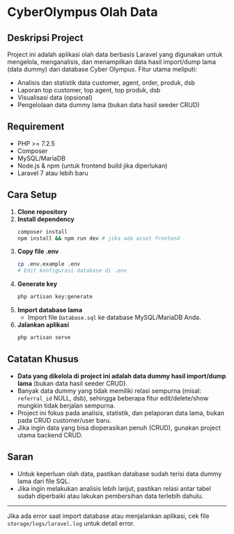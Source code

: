 # CyberOlympus Olah Data

## Deskripsi Project

Project ini adalah aplikasi olah data berbasis Laravel yang digunakan untuk mengelola, menganalisis, dan menampilkan data hasil import/dump lama (data dummy) dari database Cyber Olympus. Fitur utama meliputi:
- Analisis dan statistik data customer, agent, order, produk, dsb
- Laporan top customer, top agent, top produk, dsb
- Visualisasi data (opsional)
- Pengelolaan data dummy lama (bukan data hasil seeder CRUD)

## Requirement
- PHP >= 7.2.5
- Composer
- MySQL/MariaDB
- Node.js & npm (untuk frontend build jika diperlukan)
- Laravel 7 atau lebih baru

## Cara Setup
1. **Clone repository**
2. **Install dependency**
   ```bash
   composer install
   npm install && npm run dev # jika ada asset frontend
   ```
3. **Copy file .env**
   ```bash
   cp .env.example .env
   # Edit konfigurasi database di .env
   ```
4. **Generate key**
   ```bash
   php artisan key:generate
   ```
5. **Import database lama**
   - Import file `Database.sql` ke database MySQL/MariaDB Anda.
6. **Jalankan aplikasi**
   ```bash
   php artisan serve
   ```

## Catatan Khusus
- **Data yang dikelola di project ini adalah data dummy hasil import/dump lama** (bukan data hasil seeder CRUD).
- Banyak data dummy yang tidak memiliki relasi sempurna (misal: `referral_id` NULL, dsb), sehingga beberapa fitur edit/delete/show mungkin tidak berjalan sempurna.
- Project ini fokus pada analisis, statistik, dan pelaporan data lama, bukan pada CRUD customer/user baru.
- Jika ingin data yang bisa dioperasikan penuh (CRUD), gunakan project utama backend CRUD.

## Saran
- Untuk keperluan olah data, pastikan database sudah terisi data dummy lama dari file SQL.
- Jika ingin melakukan analisis lebih lanjut, pastikan relasi antar tabel sudah diperbaiki atau lakukan pembersihan data terlebih dahulu.

---

Jika ada error saat import database atau menjalankan aplikasi, cek file `storage/logs/laravel.log` untuk detail error.
